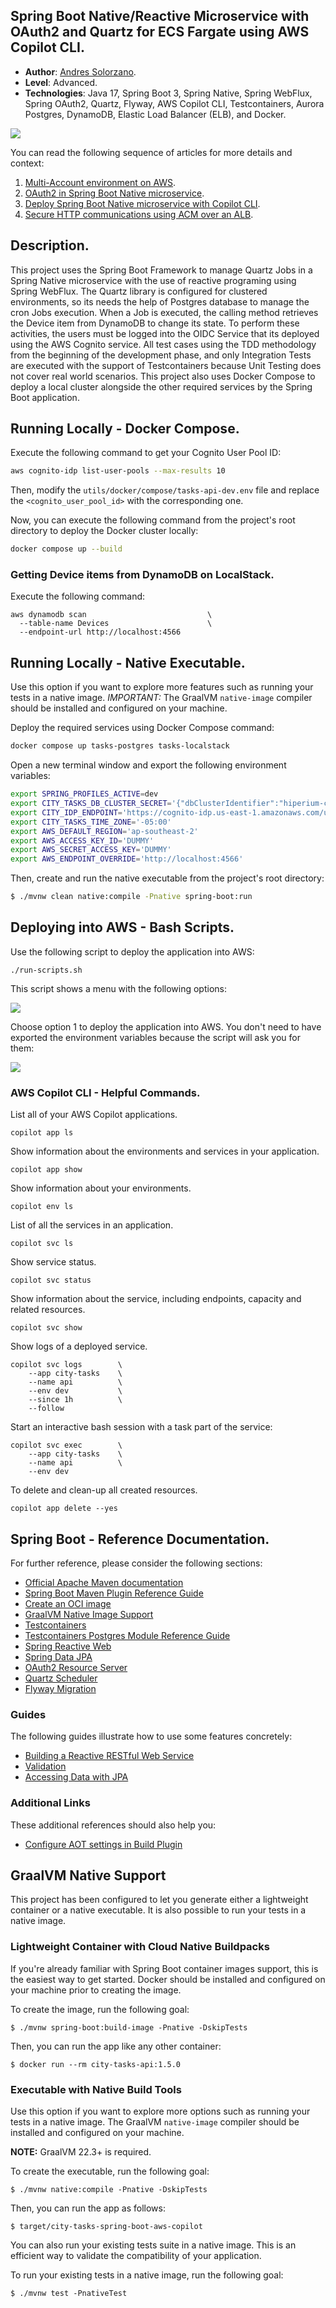 
## Spring Boot Native/Reactive Microservice with OAuth2 and Quartz for ECS Fargate using AWS Copilot CLI.

* **Author**: [Andres Solorzano](https://www.linkedin.com/in/aosolorzano/).
* **Level**: Advanced.
* **Technologies**: Java 17, Spring Boot 3, Spring Native, Spring WebFlux, Spring OAuth2, Quartz, Flyway, AWS Copilot CLI, Testcontainers, Aurora Postgres, DynamoDB, Elastic Load Balancer (ELB), and Docker.

![](utils/docs/images/solution_architecture_v2.png)

You can read the following sequence of articles for more details and context:

1. [Multi-Account environment on AWS](https://aosolorzano.medium.com/implementing-a-multi-account-environment-with-aws-organizations-and-the-iam-identity-center-d1cdb40bdf4d).
2. [OAuth2 in Spring Boot Native microservice](https://aosolorzano.medium.com/oauth2-in-spring-boot-native-reactive-microservice-with-amazon-cognito-as-oidc-service-c454d84a5234).
3. [Deploy Spring Boot Native microservice with Copilot CLI](https://aosolorzano.medium.com/spring-boot-native-microservice-on-ecs-fargate-using-aws-copilot-cli-for-cross-account-deployment-73b1836f21f7).
4. [Secure HTTP communications using ACM over an ALB](https://aosolorzano.medium.com/securing-http-communication-over-an-alb-using-acm-and-copilot-cli-in-a-multi-account-environment-954de1b89e54).

## Description.
This project uses the Spring Boot Framework to manage Quartz Jobs in a Spring Native microservice with the use of reactive programing using Spring WebFlux.
The Quartz library is configured for clustered environments, so its needs the help of Postgres database to manage the cron Jobs execution. 
When a Job is executed, the calling method retrieves the Device item from DynamoDB to change its state. 
To perform these activities, the users must be logged into the OIDC Service that its deployed using the AWS Cognito service.
All test cases using the TDD methodology from the beginning of the development phase, and only Integration Tests are executed with the support of Testcontainers because Unit Testing does not cover real world scenarios.
This project also uses Docker Compose to deploy a local cluster alongside the other required services by the Spring Boot application.

## Running Locally - Docker Compose.
Execute the following command to get your Cognito User Pool ID:
```bash
aws cognito-idp list-user-pools --max-results 10
```
Then, modify the `utils/docker/compose/tasks-api-dev.env` file and replace the `<cognito_user_pool_id>` with the corresponding one.

Now, you can execute the following command from the project's root directory to deploy the Docker cluster locally:
```bash
docker compose up --build
```

### Getting Device items from DynamoDB on LocalStack.
Execute the following command:
```
aws dynamodb scan                           \
  --table-name Devices                      \
  --endpoint-url http://localhost:4566
```

## Running Locally - Native Executable.
Use this option if you want to explore more features such as running your tests in a native image.
*IMPORTANT:* The GraalVM `native-image` compiler should be installed and configured on your machine.

Deploy the required services using Docker Compose command:
```bash
docker compose up tasks-postgres tasks-localstack
```

Open a new terminal window and export the following environment variables:
```bash
export SPRING_PROFILES_ACTIVE=dev
export CITY_TASKS_DB_CLUSTER_SECRET='{"dbClusterIdentifier":"hiperium-city-tasks-db-cluster","password":"postgres123","dbname":"CityTasksDB","engine":"postgres","port":5432,"host":"localhost","username":"postgres"}'
export CITY_IDP_ENDPOINT='https://cognito-idp.us-east-1.amazonaws.com/us-east-1_Fbsb1nVMt'
export CITY_TASKS_TIME_ZONE='-05:00'
export AWS_DEFAULT_REGION='ap-southeast-2'
export AWS_ACCESS_KEY_ID='DUMMY'
export AWS_SECRET_ACCESS_KEY='DUMMY'
export AWS_ENDPOINT_OVERRIDE='http://localhost:4566'
```

Then, create and run the native executable from the project's root directory:
```bash
$ ./mvnw clean native:compile -Pnative spring-boot:run
```

## Deploying into AWS - Bash Scripts.
Use the following script to deploy the application into AWS:
```
./run-scripts.sh
```
This script shows a menu with the following options:

![](utils/docs/images/bash_script_main_menu.png)

Choose option 1 to deploy the application into AWS. You don't need to have exported the environment variables because the script will ask you for them:

![](utils/docs/images/bash_script_entering_variables.png)

### AWS Copilot CLI - Helpful Commands.
List all of your AWS Copilot applications.
```
copilot app ls
```
Show information about the environments and services in your application.
```
copilot app show
```
Show information about your environments.
```
copilot env ls
```
List of all the services in an application.
```
copilot svc ls
```
Show service status.
```
copilot svc status
```
Show information about the service, including endpoints, capacity and related resources.
```
copilot svc show
```
Show logs of a deployed service.
```
copilot svc logs        \
    --app city-tasks    \
    --name api          \
    --env dev           \
    --since 1h          \
    --follow
```
Start an interactive bash session with a task part of the service:
```
copilot svc exec        \
    --app city-tasks    \
    --name api          \
    --env dev
```
To delete and clean-up all created resources.
```
copilot app delete --yes
```


## Spring Boot - Reference Documentation.
For further reference, please consider the following sections:

* [Official Apache Maven documentation](https://maven.apache.org/guides/index.html)
* [Spring Boot Maven Plugin Reference Guide](https://docs.spring.io/spring-boot/docs/3.1.0/maven-plugin/reference/html/)
* [Create an OCI image](https://docs.spring.io/spring-boot/docs/3.1.0/maven-plugin/reference/html/#build-image)
* [GraalVM Native Image Support](https://docs.spring.io/spring-boot/docs/3.1.0/reference/html/native-image.html#native-image)
* [Testcontainers](https://www.testcontainers.org/)
* [Testcontainers Postgres Module Reference Guide](https://www.testcontainers.org/modules/databases/postgres/)
* [Spring Reactive Web](https://docs.spring.io/spring-boot/docs/3.1.0/reference/htmlsingle/#web.reactive)
* [Spring Data JPA](https://docs.spring.io/spring-boot/docs/3.1.0/reference/htmlsingle/#data.sql.jpa-and-spring-data)
* [OAuth2 Resource Server](https://docs.spring.io/spring-security/reference/reactive/oauth2/resource-server/)
* [Quartz Scheduler](https://docs.spring.io/spring-boot/docs/3.1.0/reference/htmlsingle/#io.quartz)
* [Flyway Migration](https://docs.spring.io/spring-boot/docs/3.1.0/reference/htmlsingle/#howto.data-initialization.migration-tool.flyway)

### Guides
The following guides illustrate how to use some features concretely:

* [Building a Reactive RESTful Web Service](https://spring.io/guides/gs/reactive-rest-service/)
* [Validation](https://spring.io/guides/gs/validating-form-input/)
* [Accessing Data with JPA](https://spring.io/guides/gs/accessing-data-jpa/)

### Additional Links
These additional references should also help you:

* [Configure AOT settings in Build Plugin](https://docs.spring.io/spring-boot/docs/3.1.0/maven-plugin/reference/htmlsingle/#aot)


## GraalVM Native Support
This project has been configured to let you generate either a lightweight container or a native executable.
It is also possible to run your tests in a native image.

### Lightweight Container with Cloud Native Buildpacks
If you're already familiar with Spring Boot container images support, this is the easiest way to get started.
Docker should be installed and configured on your machine prior to creating the image.

To create the image, run the following goal:

```
$ ./mvnw spring-boot:build-image -Pnative -DskipTests
```

Then, you can run the app like any other container:

```
$ docker run --rm city-tasks-api:1.5.0
```

### Executable with Native Build Tools
Use this option if you want to explore more options such as running your tests in a native image.
The GraalVM `native-image` compiler should be installed and configured on your machine.

**NOTE:** GraalVM 22.3+ is required.

To create the executable, run the following goal:

```
$ ./mvnw native:compile -Pnative -DskipTests
```

Then, you can run the app as follows:
```
$ target/city-tasks-spring-boot-aws-copilot
```

You can also run your existing tests suite in a native image.
This is an efficient way to validate the compatibility of your application.

To run your existing tests in a native image, run the following goal:

```
$ ./mvnw test -PnativeTest
```
